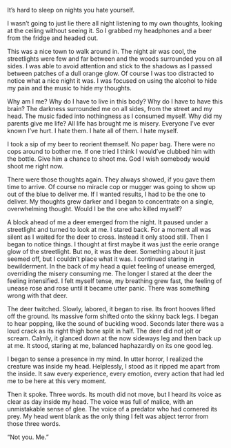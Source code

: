 It’s hard to sleep on nights you hate yourself.

I wasn’t going to just lie there all night listening to my own thoughts, looking at the ceiling without seeing it. So I grabbed my headphones and a beer from the fridge and headed out. 

This was a nice town to walk around in. The night air was cool, the streetlights were few and far between and the woods surrounded you on all sides. I was able to avoid attention and stick to the shadows as I passed between patches of a dull orange glow. Of course I was too distracted to notice what a nice night it was. I was focused on using the alcohol to hide my pain and the music to hide my thoughts.

Why am I me? Why do I have to live in this body? Why do I have to have this brain? The darkness surrounded me on all sides, from the street and my head. The music faded into nothingness as I consumed myself. Why did my parents give me life? All life has brought me is misery. Everyone I’ve ever known I’ve hurt. I hate them. I hate all of them. I hate myself.

I took a sip of my beer to reorient themself. No paper bag. There were no cops around to bother me. If one tried I think I would’ve clubbed him with the bottle. Give him a chance to shoot me. God I wish somebody would shoot me right now. 

There were those thoughts again. They always showed, if you gave them time to arrive. Of course no miracle cop or mugger was going to show up out of the blue to deliver me. If I wanted results, I had to be the one to deliver. My thoughts grew darker and I began to concentrate on a single, overwhelming thought. Would I be the one who killed myself?

A block ahead of me a deer emerged from the night. It paused under a streetlight and turned to look at me. I stared back. For a moment all was silent as I waited for the deer to cross. Instead it only stood still. Then I began to notice things. I thought at first maybe it was just the eerie orange glow of the streetlight. But no, it was the deer. Something about it just seemed off, but I couldn’t place what it was. I continued staring in bewilderment. In the back of my head a quiet feeling of unease emerged, overriding the misery consuming me. The longer I stared at the deer the feeling intensified. I felt myself tense, my breathing grew fast, the feeling of unease rose and rose until it became utter panic. There was something wrong with that deer.

The deer twitched. Slowly, labored, it began to rise. Its front hooves lifted off the ground. Its massive form shifted onto the skinny back legs. I began to hear popping, like the sound of buckling wood. Seconds later there was a loud crack as its right thigh bone split in half. The deer did not jolt or scream. Calmly, it glanced down at the now sideways leg and then back up at me. It stood, staring at me, balanced haphazardly on its one good leg. 

I began to sense a presence in my mind. In utter horror, I realized the creature was inside my head. Helplessly, I stood as it ripped me apart from the inside. It saw every experience, every emotion, every action that had led me to be here at this very moment.

Then it spoke. Three words. Its mouth did not move, but I heard its voice as clear as day inside my head. The voice was full of malice, with an unmistakable sense of glee. The voice of a predator who had cornered its prey. My head went blank as the only thing I felt was abject terror from those three words.

“Not you. Me.”
